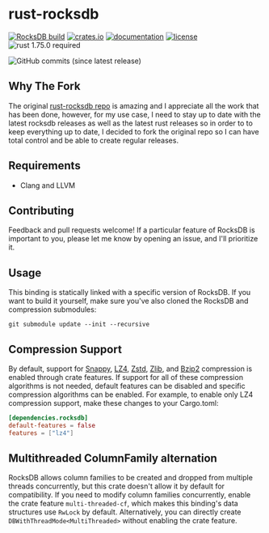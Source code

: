 rust-rocksdb
============

[![RocksDB build](https://github.com/zaidoon1/rust-rocksdb/actions/workflows/rust.yml/badge.svg?branch=master)](https://github.com/zaidoon1/rust-rocksdb/actions/workflows/rust.yml)
[![crates.io](https://img.shields.io/crates/v/rust-rocksdb.svg)](https://crates.io/crates/rust-rocksdb)
[![documentation](https://docs.rs/rust-rocksdb/badge.svg)](https://docs.rs/rust-rocksdb)
[![license](https://img.shields.io/crates/l/rust-rocksdb.svg)](https://github.com/zaidoon1/rust-rocksdb/blob/master/LICENSE)
![rust 1.75.0 required](https://img.shields.io/badge/rust-1.75.0-blue.svg?label=MSRV)

![GitHub commits (since latest release)](https://img.shields.io/github/commits-since/zaidoon1/rust-rocksdb/latest.svg)

## Why The Fork

The original [rust-rocksdb repo](https://github.com/rust-rocksdb/rust-rocksdb) is amazing and I appreciate all the work that has
been done, however, for my use case, I need to stay up to date with the latest
rocksdb releases as well as the latest rust releases so in order to to keep
everything up to date, I decided to fork the original repo so I can have total
control and be able to create regular releases.

## Requirements

- Clang and LLVM

## Contributing

Feedback and pull requests welcome! If a particular feature of RocksDB is
important to you, please let me know by opening an issue, and I'll
prioritize it.

## Usage

This binding is statically linked with a specific version of RocksDB. If you
want to build it yourself, make sure you've also cloned the RocksDB and
compression submodules:

```shell
git submodule update --init --recursive
```

## Compression Support

By default, support for [Snappy](https://github.com/google/snappy),
[LZ4](https://github.com/lz4/lz4), [Zstd](https://github.com/facebook/zstd),
[Zlib](https://zlib.net), and [Bzip2](http://www.bzip.org) compression
is enabled through crate features. If support for all of these compression
algorithms is not needed, default features can be disabled and specific
compression algorithms can be enabled. For example, to enable only LZ4
compression support, make these changes to your Cargo.toml:

```toml
[dependencies.rocksdb]
default-features = false
features = ["lz4"]
```

## Multithreaded ColumnFamily alternation

RocksDB allows column families to be created and dropped
from multiple threads concurrently, but this crate doesn't allow it by default
for compatibility. If you need to modify column families concurrently, enable
the crate feature `multi-threaded-cf`, which makes this binding's
data structures use `RwLock` by default. Alternatively, you can directly create
`DBWithThreadMode<MultiThreaded>` without enabling the crate feature.
